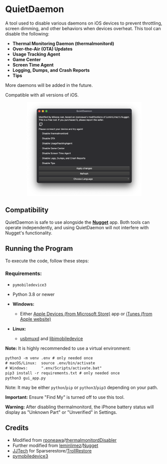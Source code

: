 # QuietDaemon

A tool used to disable various daemons on iOS devices to prevent throttling, screen dimming, and other behaviors when devices overheat. This tool can disable the following:

- **Thermal Monitoring Daemon (thermalmonitord)**
- **Over-the-Air (OTA) Updates**
- **Usage Tracking Agent**
- **Game Center**
- **Screen Time Agent**
- **Logging, Dumps, and Crash Reports**
- **Tips**

More daemons will be added in the future.

Compatible with all versions of iOS.

<p align="center">
  <img src="overview.png" style="height:300px;">
</p>

## Compatibility

QuietDaemon is safe to use alongside the [**Nugget**](https://github.com/leminlimez/Nugget) app. Both tools can operate independently, and using QuietDaemon will not interfere with Nugget's functionality.

## Running the Program

To execute the code, follow these steps:

### Requirements:
- `pymobiledevice3`
- Python 3.8 or newer

- **Windows:**
  - Either [Apple Devices (from Microsoft Store)](https://apps.microsoft.com/detail/9np83lwlpz9k%3Fhl%3Den-US%26gl%3DUS&ved=2ahUKEwjE-svo7qyJAxWTlYkEHQpbH3oQFnoECBoQAQ&usg=AOvVaw0rZTXCFmRaHAifkEEu9tMI) app or [iTunes (from Apple website)](https://support.apple.com/en-us/106372)
- **Linux:**
  - [usbmuxd](https://github.com/libimobiledevice/usbmuxd) and [libimobiledevice](https://github.com/libimobiledevice/libimobiledevice)

**Note:** It is highly recommended to use a virtual environment:

```
python3 -m venv .env # only needed once
# macOS/Linux:  source .env/bin/activate
# Windows:      ".env/Scripts/activate.bat"
pip3 install -r requirements.txt # only needed once
python3 gui_app.py
```
Note: It may be either `python`/`pip` or `python3`/`pip3` depending on your path.

**Important:** Ensure "Find My" is turned off to use this tool.

**Warning:** After disabling thermalmonitord, the iPhone battery status will display as "Unknown Part" or "Unverified" in Settings.

## Credits
- Modified from [rponeawa](https://github.com/rponeawa)/[thermalmonitordDisabler](https://github.com/rponeawa/thermalmonitordDisabler)
- Further modified from [leminlimez](https://github.com/leminlimez)/[Nugget](https://github.com/leminlimez/Nugget)
- [JJTech](https://github.com/JJTech0130) for Sparserestore/[TrollRestore](https://github.com/JJTech0130/TrollRestore)
- [pymobiledevice3](https://github.com/doronz88/pymobiledevice3)

